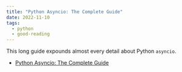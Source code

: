 ```yaml
---
title: "Python Asyncio: The Complete Guide"
date: 2022-11-10
tags:
  - python
  - good-reading
---
```


This long guide expounds almost every detail about Python `asyncio`.

- [Python Asyncio: The Complete Guide](https://superfastpython.com/python-asyncio/)
